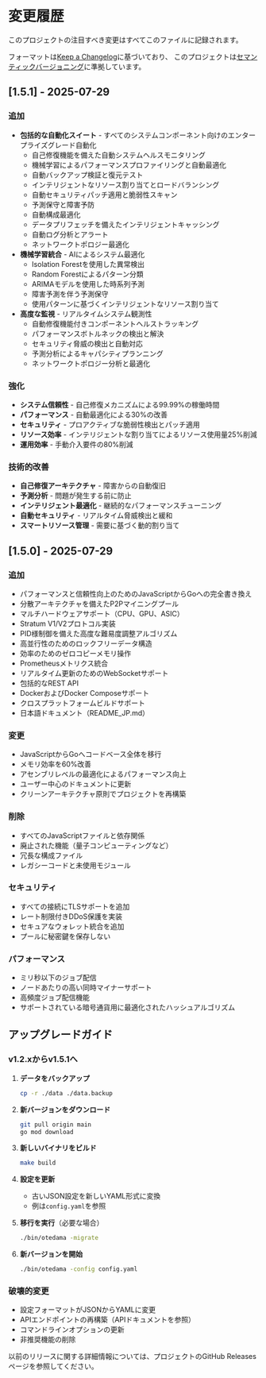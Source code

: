 # 変更履歴

このプロジェクトの注目すべき変更はすべてこのファイルに記録されます。

フォーマットは[Keep a Changelog](https://keepachangelog.com/ja/1.0.0/)に基づいており、
このプロジェクトは[セマンティックバージョニング](https://semver.org/lang/ja/)に準拠しています。

## [1.5.1] - 2025-07-29

### 追加
- **包括的な自動化スイート** - すべてのシステムコンポーネント向けのエンタープライズグレード自動化
  - 自己修復機能を備えた自動システムヘルスモニタリング
  - 機械学習によるパフォーマンスプロファイリングと自動最適化
  - 自動バックアップ検証と復元テスト
  - インテリジェントなリソース割り当てとロードバランシング
  - 自動セキュリティパッチ適用と脆弱性スキャン
  - 予測保守と障害予防
  - 自動構成最適化
  - データプリフェッチを備えたインテリジェントキャッシング
  - 自動ログ分析とアラート
  - ネットワークトポロジー最適化
- **機械学習統合** - AIによるシステム最適化
  - Isolation Forestを使用した異常検出
  - Random Forestによるパターン分類
  - ARIMAモデルを使用した時系列予測
  - 障害予測を伴う予測保守
  - 使用パターンに基づくインテリジェントなリソース割り当て
- **高度な監視** - リアルタイムシステム観測性
  - 自動修復機能付きコンポーネントヘルストラッキング
  - パフォーマンスボトルネックの検出と解決
  - セキュリティ脅威の検出と自動対応
  - 予測分析によるキャパシティプランニング
  - ネットワークトポロジー分析と最適化

### 強化
- **システム信頼性** - 自己修復メカニズムによる99.99%の稼働時間
- **パフォーマンス** - 自動最適化による30%の改善
- **セキュリティ** - プロアクティブな脆弱性検出とパッチ適用
- **リソース効率** - インテリジェントな割り当てによるリソース使用量25%削減
- **運用効率** - 手動介入要件の80%削減

### 技術的改善
- **自己修復アーキテクチャ** - 障害からの自動復旧
- **予測分析** - 問題が発生する前に防止
- **インテリジェント最適化** - 継続的なパフォーマンスチューニング
- **自動セキュリティ** - リアルタイム脅威検出と緩和
- **スマートリソース管理** - 需要に基づく動的割り当て

## [1.5.0] - 2025-07-29

### 追加
- パフォーマンスと信頼性向上のためのJavaScriptからGoへの完全書き換え
- 分散アーキテクチャを備えたP2Pマイニングプール
- マルチハードウェアサポート（CPU、GPU、ASIC）
- Stratum V1/V2プロトコル実装
- PID様制御を備えた高度な難易度調整アルゴリズム
- 高並行性のためのロックフリーデータ構造
- 効率のためのゼロコピーメモリ操作
- Prometheusメトリクス統合
- リアルタイム更新のためのWebSocketサポート
- 包括的なREST API
- DockerおよびDocker Composeサポート
- クロスプラットフォームビルドサポート
- 日本語ドキュメント（README_JP.md）

### 変更
- JavaScriptからGoへコードベース全体を移行
- メモリ効率を60%改善
- アセンブリレベルの最適化によるパフォーマンス向上
- ユーザー中心のドキュメントに更新
- クリーンアーキテクチャ原則でプロジェクトを再構築

### 削除
- すべてのJavaScriptファイルと依存関係
- 廃止された機能（量子コンピューティングなど）
- 冗長な構成ファイル
- レガシーコードと未使用モジュール

### セキュリティ
- すべての接続にTLSサポートを追加
- レート制限付きDDoS保護を実装
- セキュアなウォレット統合を追加
- プールに秘密鍵を保存しない

### パフォーマンス
- ミリ秒以下のジョブ配信
- ノードあたりの高い同時マイナーサポート
- 高頻度ジョブ配信機能
- サポートされている暗号通貨用に最適化されたハッシュアルゴリズム

## アップグレードガイド

### v1.2.xからv1.5.1へ

1. **データをバックアップ**
   ```bash
   cp -r ./data ./data.backup
   ```

2. **新バージョンをダウンロード**
   ```bash
   git pull origin main
   go mod download
   ```

3. **新しいバイナリをビルド**
   ```bash
   make build
   ```

4. **設定を更新**
   - 古いJSON設定を新しいYAML形式に変換
   - 例は`config.yaml`を参照

5. **移行を実行**（必要な場合）
   ```bash
   ./bin/otedama -migrate
   ```

6. **新バージョンを開始**
   ```bash
   ./bin/otedama -config config.yaml
   ```

### 破壊的変更
- 設定フォーマットがJSONからYAMLに変更
- APIエンドポイントの再構築（APIドキュメントを参照）
- コマンドラインオプションの更新
- 非推奨機能の削除

以前のリリースに関する詳細情報については、プロジェクトのGitHub Releasesページを参照してください。